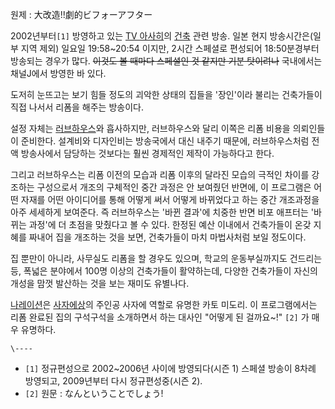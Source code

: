 원제 : 大改造!!劇的ビフォーアフター

2002년부터`[1]` 방영하고 있는 [TV 아사히](TV%20%EC%95%84%EC%82%AC%ED%9E%88.md)의
[건축](%EA%B1%B4%EC%B6%95.md) 관련 방송. 일본 현지 방송시간은(일부 지역 제외) 일요일 19:58~20:54
이지만, 2시간 스페셜로 편성되어 18:50분경부터 방송되는 경우가 많다. <del>이것도 볼 때마다 스페셜인 것 같지만 기분
탓이려나</del> 국내에서는 채널J에서 방영한 바 있다.

도저히 눈뜨고는 보기 힘들 정도의 괴악한 상태의 집들을 '장인'이라 불리는 건축가들이 직접 나서서 리폼을 해주는 방송이다.

설정 자체는 [러브하우스](%EB%9F%AC%EB%B8%8C%ED%95%98%EC%9A%B0%EC%8A%A4.md)와 흡사하지만,
러브하우스와 달리 이쪽은 리폼 비용을 의뢰인들이 준비한다. 설계비와 디자인비는 방송국에서 대신 내주기 때문에, 러브하우스처럼 전액 방송사에서
담당하는 것보다는 훨씬 경제적인 제작이 가능하다고 한다.

그리고 러브하우스는 리폼 이전의 모습과 리폼 이후의 달라진 모습의 극적인 차이를 강조하는 구성으로서 개조의 구체적인 중간 과정은 안 보여줬던
반면에, 이 프로그램은 어떤 자재를 어떤 아이디어를 통해 어떻게 써서 어떻게 바뀌었다고 하는 중간 개조과정을 아주 세세하게 보여준다. 즉
러브하우스는 '바뀐 결과'에 치중한 반면 비포 애프터는 '바뀌는 과정'에 더 초점을 맞췄다고 볼 수 있다. 한정된 예산 이내에서 건축가들이
온갖 지혜를 짜내어 집을 개조하는 것을 보면, 건축가들이 마치 마법사처럼 보일 정도이다.

집 뿐만이 아니라, 사무실도 리폼을 할 경우도 있으며, 학교의 운동부실까지도 건드리는 등, 폭넓은 분야에서 100명 이상의 건축가들이
활약하는데, 다양한 건축가들이 자신의 개성을 맘껏 발산하는 것을 보는 재미도 유별나다.

[나레이션](%EB%82%98%EB%A0%88%EC%9D%B4%EC%85%98.md)은
[사자에상](%EC%82%AC%EC%9E%90%EC%97%90%EC%83%81.md)의 주인공 사자에 역할로 유명한 카토 미도리. 이
프로그램에서는 리폼 완료된 집의 구석구석을 소개하면서 하는 대사인 "어떻게 된 걸까요~!" `[2]` 가 매우 유명하다.

`\----`

  * `[1]` 정규편성으로 2002~2006년 사이에 방영되다(시즌 1) 스페셜 방송이 8차례 방영되고, 2009년부터 다시 정규편성중(시즌 2).
  * `[2]` 원문 : なんということでしょう!

